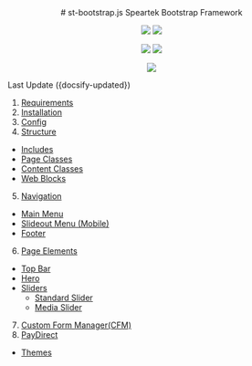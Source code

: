 <div style="text-align: center;">
# st-bootstrap.js
Speartek Bootstrap Framework
</div>

<p align="center">
    <img src="https://img.shields.io/badge/build-passing-green?style=flat-square" data-no-zoom>
    <img src="https://img.shields.io/github/issues-raw/rshelnutt/st-bootstrap.js?style=flat-square" data-no-zoom>
</p>
<p align="center">
    <img src="https://img.shields.io/github/v/release/rshelnutt/st-bootstrap?style=flat-square" data-no-zoom>
    <img src="https://img.shields.io/github/release-date/rshelnutt/st-bootstrap?color=e22171&amp;style=flat-square" data-no-zoom>
</p>
<p align="center">
    <img src="https://img.shields.io/badge/required-speartek%20723+-orange?style=flat-square" data-no-zoom>
</p>

Last Update ({docsify-updated})

1. [Requirements](#requirements)
2. [Installation](#installation)
3. [Config](#config)
4. [Structure](#structure)
  - [Includes](#includes)
  - [Page Classes](#page-classes)
  - [Content Classes](#content-classes)
  - [Web Blocks](#web-blocks)
5. [Navigation](#navigation)
  - [Main Menu](#main-menu)
  - [Slideout Menu (Mobile)](#slideout-menu-mobile)
  - [Footer](#footer)
6. [Page Elements](#page-elements)
  - [Top Bar](#top-bar)
  - [Hero](#hero)
  - [Sliders](#sliders)
    - [Standard Slider](#standard-slider)
    - [Media Slider](#media-slider)
7. [Custom Form Manager(CFM)](#custom-form-manager-cfm)
8. [PayDirect](#paydirect)
  - [Themes](#themes)
